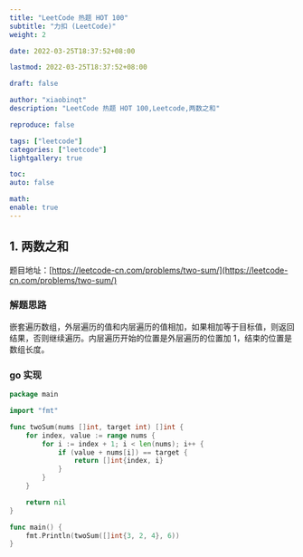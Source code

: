 ```yaml
---
title: "LeetCode 热题 HOT 100"
subtitle: "力扣 (LeetCode)"
weight: 2

date: 2022-03-25T18:37:52+08:00

lastmod: 2022-03-25T18:37:52+08:00

draft: false

author: "xiaobinqt"
description: "LeetCode 热题 HOT 100,Leetcode,两数之和"

reproduce: false

tags: ["leetcode"]
categories: ["leetcode"]
lightgallery: true

toc:
auto: false

math:
enable: true
---
```


## 1. 两数之和

题目地址：[https://leetcode-cn.com/problems/two-sum/](https://leetcode-cn.com/problems/two-sum/)

### 解题思路

嵌套遍历数组，外层遍历的值和内层遍历的值相加，如果相加等于目标值，则返回结果，否则继续遍历。内层遍历开始的位置是外层遍历的位置加 1，结束的位置是数组长度。

### go 实现

```go
package main

import "fmt"

func twoSum(nums []int, target int) []int {
	for index, value := range nums {
		for i := index + 1; i < len(nums); i++ {
			if (value + nums[i]) == target {
				return []int{index, i}
			}
		}
	}

	return nil
}

func main() {
	fmt.Println(twoSum([]int{3, 2, 4}, 6))
}
```






